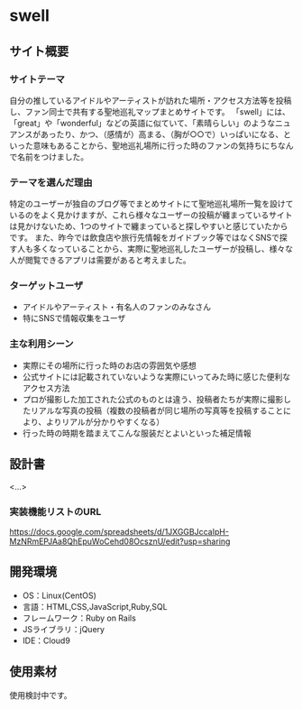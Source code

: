 # swell

## サイト概要
### サイトテーマ
自分の推しているアイドルやアーティストが訪れた場所・アクセス方法等を投稿し、ファン同士で共有する聖地巡礼マップまとめサイトです。
「swell」には、「great」や「wonderful」などの英語に似ていて、「素晴らしい」のようなニュアンスがあったり、かつ、（感情が）高まる、（胸が○○で）いっぱいになる、といった意味もあることから、聖地巡礼場所に行った時のファンの気持ちにちなんで名前をつけました。

### テーマを選んだ理由
特定のユーザーが独自のブログ等でまとめサイトにて聖地巡礼場所一覧を設けているのをよく見かけますが、これら様々なユーザーの投稿が纏まっているサイトは見かけないため、1つのサイトで纏まっていると探しやすいと感じていたからです。
  また、昨今では飲食店や旅行先情報をガイドブック等ではなくSNSで探す人も多くなっていることから、実際に聖地巡礼したユーザーが投稿し、様々な人が閲覧できるアプリは需要があると考えました。

### ターゲットユーザ
- アイドルやアーティスト・有名人のファンのみなさん
- 特にSNSで情報収集をユーザ

### 主な利用シーン
- 実際にその場所に行った時のお店の雰囲気や感想
- 公式サイトには記載されていないような実際にいってみた時に感じた便利なアクセス方法
- プロが撮影した加工された公式のものとは違う、投稿者たちが実際に撮影したリアルな写真の投稿（複数の投稿者が同じ場所の写真等を投稿することにより、よりリアルが分かりやすくなる）
- 行った時の時期を踏まえてこんな服装だとよいといった補足情報


## 設計書
<...>
### 実装機能リストのURL
https://docs.google.com/spreadsheets/d/1JXGGBJccaIpH-MzNRmEPJAa8QhEpuWoCehd08OcsznU/edit?usp=sharing


## 開発環境
- OS：Linux(CentOS)
- 言語：HTML,CSS,JavaScript,Ruby,SQL
- フレームワーク：Ruby on Rails
- JSライブラリ：jQuery
- IDE：Cloud9

## 使用素材
使用検討中です。